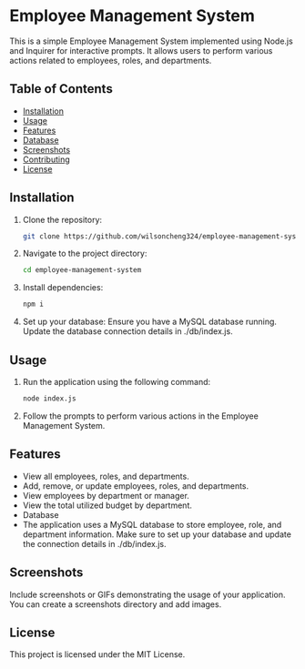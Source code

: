 # Employee Management System

This is a simple Employee Management System implemented using Node.js and Inquirer for interactive prompts. It allows users to perform various actions related to employees, roles, and departments.

## Table of Contents
- [Installation](#installation)
- [Usage](#usage)
- [Features](#features)
- [Database](#database)
- [Screenshots](#screenshots)
- [Contributing](#contributing)
- [License](#license)

## Installation

1. Clone the repository:
   ```bash
   git clone https://github.com/wilsoncheng324/employee-management-system.git

2. Navigate to the project directory:
   ```bash
   cd employee-management-system

3. Install dependencies:
   ```bash
   npm i

4. Set up your database:
    Ensure you have a MySQL database running.
    Update the database connection details in ./db/index.js.


## Usage
1. Run the application using the following command:
    ```bash
    node index.js

2. Follow the prompts to perform various actions in the Employee Management System.

## Features

- View all employees, roles, and departments.
- Add, remove, or update employees, roles, and departments.
- View employees by department or manager.
- View the total utilized budget by department.
- Database
- The application uses a MySQL database to store employee, role, and department information. Make sure to set up your database and update the connection details in ./db/index.js.

## Screenshots

Include screenshots or GIFs demonstrating the usage of your application. You can create a screenshots directory and add images.


## License

This project is licensed under the MIT License.
